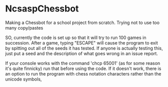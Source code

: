 # NcsaspChessbot
Making a Chessbot for a school project from scratch.
Trying not to use too many copy/pastes

SO, currently the code is set up so that it will try to run 100 games in succession. After a game, typing "ESCAPE" will cause the program to exit by spitting out all of the seeds it has tested. If anyone is actually testing this, just put a seed and the description of what goes wrong in an issue report.

If your console works with the command 'chcp 65001' (as for some reason it's quite finnicky) run that before using the code. If it doesn't work, there is an option to run the program with chess notation characters rather than the unicode symbols,
